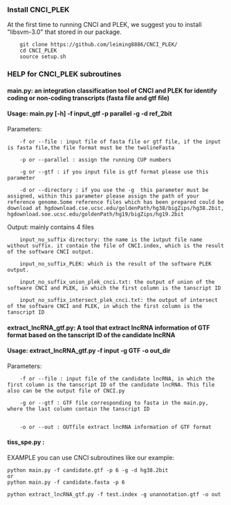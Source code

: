 ### Install CNCI_PLEK

At the first time to running CNCI and PLEK, we suggest you to install "libsvm-3.0" that stored in our package.

        git clone https://github.com/leiming8886/CNCI_PLEK/
        cd CNCI_PLEK
        source setup.sh


### HELP for CNCI_PLEK subroutines

#### main.py: an integration classification tool of CNCI and PLEK for identify coding or non-coding transcripts (fasta file and gtf file)

#### Usage: main.py [-h] -f input_gtf -p parallel -g -d ref_2bit

Parameters:

        -f or --file : input file of fasta file or gtf file, if the input is fasta file,the file format must be the twolineFasta

        -p or --parallel : assign the running CUP numbers

        -g or --gtf : if you input file is gtf format please use this parameter

        -d or --directory : if you use the -g  this parameter must be assigned, within this parameter please assign the path of your reference genome.Some reference files which has been prepared could be download at hgdownload.cse.ucsc.edu/goldenPath/hg38/bigZips/hg38.2bit, hgdownload.soe.ucsc.edu/goldenPath/hg19/bigZips/hg19.2bit

Output: mainly contains 4 files

        input_no_suffix directory: the name is the iutput file name without suffix. it contain the file of CNCI.index, which is the result of the software CNCI output.

        input_no_suffix_PLEK: which is the result of the software PLEK output.

        input_no_suffix_union_plek_cnci.txt: the output of union of the software CNCI and PLEK, in which the first column is the tanscript ID

        input_no_suffix_intersect_plek_cnci.txt: the output of intersect of the software CNCI and PLEK, in which the first column is the tanscript ID


#### extract_lncRNA_gtf.py: A tool that extract lncRNA information of GTF format based on the tanscript ID of the candidate lncRNA

#### Usage: extract_lncRNA_gtf.py -f input -g GTF -o out_dir

Parameters:

        -f or --file : input file of the candidate lncRNA, in which the first column is the tanscript ID of the candidate lncRNA. This file also can be the output file of CNCI.py

        -g or --gtf : GTF file corresponding to fasta in the main.py, where the last column contain the tanscript ID


        -o or --out : OUTfile extract lncRNA information of GTF format


#### tiss_spe.py : 

EXAMPLE
you can use CNCI subroutines like our example:

    python main.py -f candidate.gtf -p 6 -g -d hg38.2bit
    or 
    python main.py -f candidate.fasta -p 6

    python extract_lncRNA_gtf.py -f test.index -g unannotation.gtf -o out

